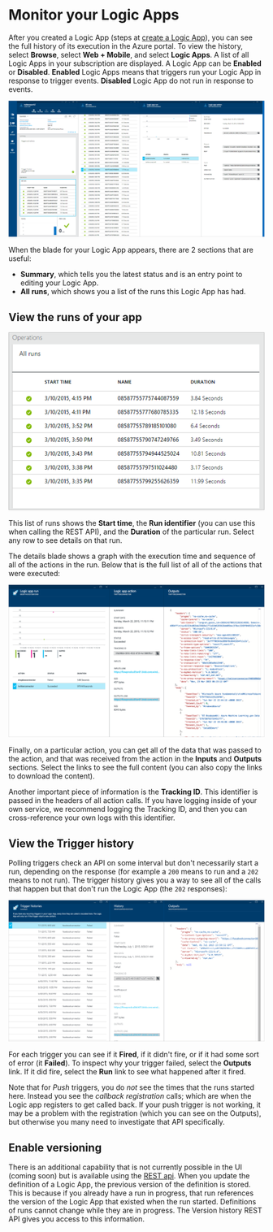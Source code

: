 <properties 
    pageTitle="Monitor your Logic Apps in Azure App Service | Microsoft Azure" 
    description="How to see what your Logic Apps have done" 
    authors="stepsic-microsoft-com" 
    manager="dwrede" 
    editor="" 
    services="app-service\logic" 
    documentationCenter=""/>

<tags
    ms.service="app-service-logic"
    ms.workload="integration"
    ms.tgt_pltfrm="na"
    ms.devlang="na"
    ms.topic="article"
    ms.date="12/07/2015"
    ms.author="stepsic"/>

# Monitor your Logic Apps
After you created a Logic App (steps at [create a Logic App](app-service-logic-create-a-logic-app.md)), you can see the full history of its execution in the Azure portal. To view the history, select **Browse**, select **Web + Mobile**, and select **Logic Apps**. A list of all Logic Apps in your subscription are displayed. A Logic App can be **Enabled** or **Disabled**. **Enabled** Logic Apps means that triggers run your Logic App in response to trigger events. **Disabled** Logic App do not run in response to events.

![Overview](./media/app-service-logic-monitor-your-logic-apps/overview.png)

When the blade for your Logic App appears, there are 2 sections that are useful:

* **Summary**, which tells you the latest status and is an entry point to editing your Logic App.
* **All runs**, which shows you a list of the runs this Logic App has had.

## View the runs of your app
![All Runs](./media/app-service-logic-monitor-your-logic-apps/allruns.png)

This list of runs shows the **Start time**, the **Run identifier** (you can use this when calling the REST API), and the **Duration** of the particular run. Select any row to see details on that run.

The details blade shows a graph with the execution time and sequence of all of the actions in the run. Below that is the full list of all of the actions that were executed:  

![Run and Actions](./media/app-service-logic-monitor-your-logic-apps/runandaction.png)

Finally, on a particular action, you can get all of the data that was passed to the action, and that was received from the action in the **Inputs** and **Outputs** sections. Select the links to see the full content (you can also copy the links to download the content). 

Another important piece of information is the **Tracking ID**. This identifier is passed in the headers of all action calls. If you have logging inside of your own service, we recommend logging the Tracking ID, and then you can cross-reference your own logs with this identifier.

## View the Trigger history
Polling triggers check an API on some interval but don't necessarily start a run, depending on the response (for example a `200` means to run and a `202` means to not run). The trigger history gives you a way to see all of the calls that happen but that don't run the Logic App (the `202` responses):  

![Trigger History](./media/app-service-logic-monitor-your-logic-apps/triggerhistory.png)

For each trigger you can see if it **Fired**, if it didn't fire, or if it had some sort of error (it **Failed**). To inspect why your trigger failed, select the **Outputs** link. If it did fire, select the **Run** link to see what happened after it fired.

Note that for *Push* triggers, you do *not* see the times that the runs started here. Instead you see the *callback registration* calls; which are when the Logic app registers to get called back. If your push trigger is not working, it may be a problem with the registration (which you can see on the Outputs), but otherwise you many need to investigate that API specifically.

## Enable versioning
There is an additional capability that is not currently possible in the UI (coming soon) but is available using the [REST api](http://go.microsoft.com/fwlink/p/?LinkID=525617clcid=0x409). When you update the definition of a Logic App, the previous version of the definition is stored. This is because if you already have a run in progress, that run references the version of the Logic App that existed when the run started. Definitions of runs cannot change while they are in progress. The Version history REST API gives you access to this information.

